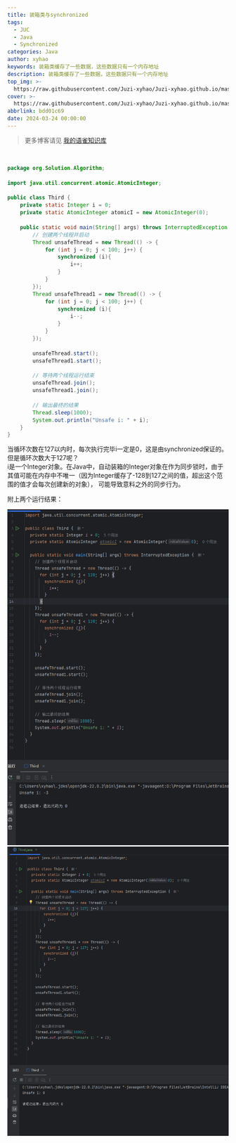 ```yaml
---
title: 装箱类与synchronized
tags:
  - JUC
  - Java
  - Synchronized
categories: Java
author: xyhao
keywords: 装箱类缓存了一些数据，这些数据只有一个内存地址
description: 装箱类缓存了一些数据，这些数据只有一个内存地址
top_img: >-
  https://raw.githubusercontent.com/Juzi-xyhao/Juzi-xyhao.github.io/master/assets/articleCover/2024-03-24-lock.png
cover: >-
  https://raw.githubusercontent.com/Juzi-xyhao/Juzi-xyhao.github.io/master/assets/articleCover/2024-03-24-lock.png
abbrlink: bdd01c69
date: 2024-03-24 00:00:00
---
```

> 更多博客请见 [我的语雀知识库](https://www.yuque.com/u41117719/xd1qgc)

<br>

```java
package org.Solution.Algorithm;

import java.util.concurrent.atomic.AtomicInteger;

public class Third {
    private static Integer i = 0;
    private static AtomicInteger atomicI = new AtomicInteger(0);

    public static void main(String[] args) throws InterruptedException {
        // 创建两个线程并启动
        Thread unsafeThread = new Thread(() -> {
            for (int j = 0; j < 100; j++) {
                synchronized (i){
                    i++;
                }
            }
        });
        Thread unsafeThread1 = new Thread(() -> {
            for (int j = 0; j < 100; j++) {
                synchronized (i){
                    i--;
                }
            }
        });

        unsafeThread.start();
        unsafeThread1.start();

        // 等待两个线程运行结束
        unsafeThread.join();
        unsafeThread1.join();

        // 输出最终的结果
        Thread.sleep(1000);
        System.out.println("Unsafe i: " + i);
    }
}
```
当循环次数在127以内时，每次执行完毕i一定是0，这是由synchronized保证的。<br />但是循环次数大于127呢？<br />
i是一个Integer对象。在Java中，自动装箱的Integer对象在作为同步锁时，由于其值可能在内存中不唯一（因为Integer缓存了-128到127之间的值，超出这个范围的值才会每次创建新的对象），
可能导致意料之外的同步行为。

附上两个运行结果：

![img.png](https://raw.githubusercontent.com/Juzi-xyhao/Juzi-xyhao.github.io/master/assets/articleSource/2024-03-24-Integer&synchronized/img.png)
![img_1.png](https://raw.githubusercontent.com/Juzi-xyhao/Juzi-xyhao.github.io/master/assets/articleSource/2024-03-24-Integer&synchronized/img_1.png)


